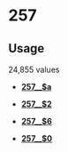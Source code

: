 # 257

## Usage

24,855 values

-   **[257\_\_$a](../../tags/257/257__a-1.md)**  

-   **[257\_\_$2](../../tags/257/257__2-2.md)**  

-   **[257\_\_$6](../../tags/257/257__6-3.md)**  

-   **[257\_\_$0](../../tags/257/257__0-4.md)**  


